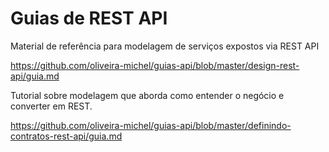 # Guias de REST API
Material de referência para modelagem de serviços expostos via REST API

https://github.com/oliveira-michel/guias-api/blob/master/design-rest-api/guia.md

Tutorial sobre modelagem que aborda como entender o negócio e converter em REST.

https://github.com/oliveira-michel/guias-api/blob/master/definindo-contratos-rest-api/guia.md
